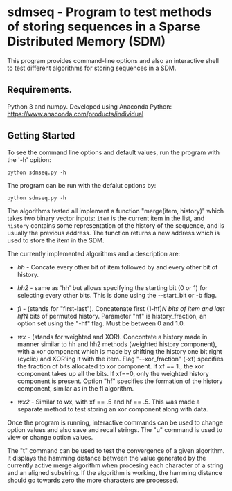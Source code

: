 # sdmseq - Program to test methods of storing sequences in a Sparse Distributed Memory (SDM)

This program provides command-line options and also an interactive shell to test different
algorithms for storing sequences in a SDM.

## Requirements.

Python 3 and numpy.  Developed using Anaconda Python: https://www.anaconda.com/products/individual



## Getting Started

To see the command line options and default values, run the program with the '-h' opition:

```
python sdmseq.py -h
```

The program can be run with the defalut options by:

```
python sdmseq.py -h
```

The algorithms tested all implement a function "merge(item, history)" which takes two binary vector
inputs: `item` is the current item in the list, and `history` contains some representation of the history
of the sequence, and is usually the previous address.  The function returns a new address which is used to
store the item in the SDM.

The currently implemented algorithms and a description are:

- *hh*  - Concate every other bit of item followed by and every other bit of history.

- *hh2* - same as 'hh' but allows specifying the starting bit (0 or 1) for selecting every other
  bits.  This is done using the --start_bit or -b flag.

- *fl* - (stands for "first-last").  Concatenate first (1-hf)*N bits of item and last hf*N bits of permuted history.
  Parameter "hf" is history_fraction, an option set using the "-hf" flag.  Must be between 0 and 1.0.

- *wx* - (stands for weighted and XOR).  Concontate a history made in manner similar to hh and hh2 methods
  (weighted history component), with a xor component which is made by shifting the history one bit right
  (cyclic) and XOR'ing it with the item.   Flag "--xor_fraction" (-xf) specifies the fraction of bits allocated to
  xor component.  If xf == 1., the xor component takes up all the bits.  If xf==0, only the weighted history component
  is present.  Option "hf" specifies the formation of the history component, similar as in the fl algorithm.

- *wx2* - Similar to wx, with xf == .5 and hf == .5.  This was made a separate method to test storing an xor component
  along with data.


Once the program is running, interactive commands can be used to change option values and also save and recall strings.
The "u" command is used to view or change option values.

The "t" command can be used to test the convergence of a given algorithm.  It displays the hamming distance between
the value generated by the currently active merge algorithm when procesing each character of a string and an
aligned substring.  If the algorithm is working, the hamming distance should go towards zero the more characters
are processed.


